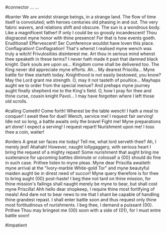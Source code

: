 #connector
 ... ... 

#banter
We are amidst strange beings, in a strange land. The flow of time itself is convoluted; with heroes centuries old phasing in and out. The very fabric wavers, and relations shift and obscure. The sun is a wondrous body. Like a magnificent father! If only I could be so grossly incandescent!
Thou disgracest myne honor with thine presence!
For that is how events goeth.
Eruditional!
Effervescent!
Ser Cumference wouldst have loven this place.
Conflagration! Conflagration!
That's whenst I realised myne wench was truly a witch!
Frivulosities disinterest me.
Art thou in serious mind whenst thee speaketh in these terms?
I never hath made it past that damned black knight.
Dark souls are upon us...
Kingdom come shall be delivered too.
The King never did appreciate myne efforts.
Ah... My dearest Priscilla... Myne battle for thee starteth today.
Knighthood is not easily bestowed, you know?
May the Lord grant me strength.
O, may it not tasteth of poultice...
Mayhaps aught we to order from the special menue?
And prehaps myne journey aught finally shepherd me to the King's field.
O, how I pray for thee and thine curse, cousin knight Pavol...
I may have forgotten where I left those old scrolls.

#calling
Cometh!
Come forth!
Wherest be the table wench!
I hath a meal to conquer!
I await thee for duel!
Wench, service me!
I request fair serving!
Idle not so long, a battle awaits only the brave!
Fight me!
Myne preparations art done!
I expect a serving!
I request repart!
Nurishment upon me!
I toss thee a coin, waiter!

#orders
A great ser faces me today! Tell me, what lord serveth thee? Ah, I merely jest! Ahahah! However, naught lollygaggery, with serious heart I bring the request of a mighty repast! Some nurishment that aught bring me sustenance for upcoming battles diminute or colossal! a {00} should do fine in such case. 
Prithee listen to myne pleas. Myne dear Priscilla awaiteth myne arrival at the "Ivory-marble White-gold Tor" and myne beautyful maiden aught be in direst need of succor! Myne query therefore is for thee to bring aught {00} post-haste! I beg thee not tard on thine mission, for thine mission's failings shall naught merely be myne to bear, but shall cost myne Priscilla! 
Ahh hello dear shopkeep, I require thine most fortifying of meals! And dare not to bear news to me that I shant be capable of handling thine grandest repast. I shall enter battle soon and thus request only thine most fortitudinous of nurishments. I beg thee, I demand a puissant {00}. Prithee Thou may bringest me {00} soon with a side of {01}, for I must entre battle soon!

#impatient